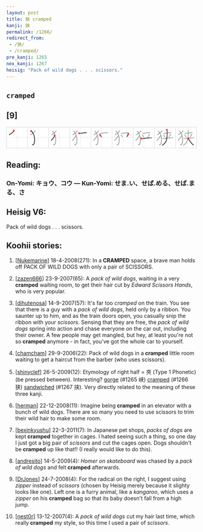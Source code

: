 ```yaml
---
layout: post
title: 狭 cramped
kanji: 狭
permalink: /1266/
redirect_from:
 - /狭/
 - /cramped/
pre_kanji: 1265
nex_kanji: 1267
heisig: "Pack of wild dogs . . . scissors."
---
```


## `cramped`

## [9]

<div class="stroke"><img src="../images/E78BAD.png" /></div>

## Reading:

### On-Yomi: キョウ、コウ &mdash; Kun-Yomi: せま.い、せば.める、せば.まる、さ

## Heisig V6:

Pack of wild dogs . . . scissors.

## Koohii stories:

1) [<a href="http://kanji.koohii.com/profile/Nukemarine">Nukemarine</a>] 18-4-2008(271): In a<strong> CRAMPED</strong> space, a brave man holds off PACK OF WILD DOGS with only a pair of SCISSORS.

2) [<a href="http://kanji.koohii.com/profile/zazen666">zazen666</a>] 23-9-2007(65): A <em>pack of wild dogs</em>, waiting in a very<strong> cramped</strong> waiting room, to get their hair cut by <em>Edward Scissors Hands</em>, who is very popular.

3) [<a href="http://kanji.koohii.com/profile/dihutenosa">dihutenosa</a>] 14-9-2007(57): It&#039;s far too <em>cramped</em> on the train. You see that there is a guy with a <em>pack of wild dogs</em>, held only by a ribbon. You saunter up to him, and as the train doors open, you casually snip the ribbon with your <em>scissors</em>. Sensing that they are free, the <em>pack of wild dogs</em> spring into action and chase everyone on the car out, including their owner. A few people may get mangled, but hey, at least you&#039;re not so<strong> cramped</strong> anymore - in fact, you&#039;ve got the whole car to yourself.

4) [<a href="http://kanji.koohii.com/profile/chamcham">chamcham</a>] 29-9-2006(22): Pack of wild dogs in a<strong> cramped</strong> little room waiting to get a haircut from the barber (who uses scissors).

5) [<a href="http://kanji.koohii.com/profile/shinyclef">shinyclef</a>] 26-5-2009(12): Etymology of right half = 夾 (Type 1 Phonetic) (be pressed between). Interesting? <a href="../1265">gorge</a> (#1265 峡) <a href="../1266">cramped</a> (#1266 狭) <a href="../1267">sandwiched</a> (#1267 挟). Very directly related to the meaning of these three kanji.

6) [<a href="http://kanji.koohii.com/profile/herman">herman</a>] 22-12-2008(11): Imagine being<strong> cramped</strong> in an elevator with a bunch of wild dogs. There are so many you need to use scissors to trim their wild hair to make some room.

7) [<a href="http://kanji.koohii.com/profile/bexinkyushu">bexinkyushu</a>] 22-3-2011(7): In Japanese pet shops, <em>packs of dogs</em> are kept<strong> cramped</strong> together in cages. I hated seeing such a thing, so one day I just got a big pair of <em>scissors</em> and cut the cages open. Dogs shouldn&#039;t be<strong> cramped</strong> up like that!! (I really would like to do this).

8) [<a href="http://kanji.koohii.com/profile/andresito">andresito</a>] 14-5-2009(4): <em>Homer on skateboard</em> was chased by a <em>pack of wild dogs</em> and felt<strong> cramped</strong> afterwards.

9) [<a href="http://kanji.koohii.com/profile/DrJones">DrJones</a>] 24-7-2008(4): For the radical on the right, I suggest using <em>zipper</em> instead of <em>scissors</em> (chosen by Heisig merely because it slighty looks like one). Left one is a furry animal, like a <em>kangaroo</em>, which uses a <em>zipper</em> on his <strong>cramped</strong> bag so that its baby doesn&#039;t fall from a high jump.

10) [<a href="http://kanji.koohii.com/profile/nest0r">nest0r</a>] 13-12-2007(4): A <em>pack of wild dogs</em> cut my hair last time, which really<strong> cramped</strong> my style, so this time I used a pair of <em>scissors</em>.
